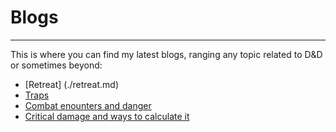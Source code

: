 # Blogs

* * *

This is where you can find my latest blogs, ranging any topic related to D&D or sometimes beyond:

* [Retreat] (./retreat.md)
* [Traps](./traps.md)
* [Combat enounters and danger](./combat-danger.md)
* [Critical damage and ways to calculate it](./critical-damage.md)
